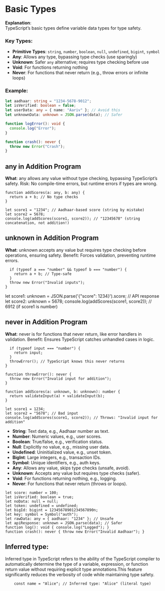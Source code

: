 # Basic Types

**Explanation**:  
TypeScript’s basic types define variable data types for type safety.  

### Key Types:

- **Primitive Types**: `string`, `number`, `boolean`, `null`, `undefined`, `bigint`, `symbol`
- **Any**: Allows any type, bypassing type checks (use sparingly)
- **Unknown**: Safer `any` alternative; requires type checking before use
- **Void**: For functions returning nothing
- **Never**: For functions that never return (e.g., throw errors or infinite loops)

### Example:

```ts
let aadhaar: string = "1234-5678-9012";
let isVerified: boolean = false;
let userData: any = { name: "Aariv" }; // Avoid this
let unknownData: unknown = JSON.parse(data); // Safer

function logError(): void {
  console.log("Error");
}

function crash(): never {
  throw new Error("Crash");
}
```

## any in Addition Program
**What**: any allows any value without type checking, bypassing TypeScript’s safety. Risk: No compile-time errors, but runtime errors if types are wrong.
```
function addScores(a: any, b: any) {
  return a + b; // No type checks
}

let score1 = "1234"; // Aadhaar-based score (string by mistake)
let score2 = 5678;
console.log(addScores(score1, score2)); // "12345678" (string concatenation, not addition!)
```
## unknown in Addition Program
**What**: unknown accepts any value but requires type checking before operations, ensuring safety. Benefit: Forces validation, preventing runtime errors.
```function addScores(a: unknown, b: unknown): number {
  if (typeof a === "number" && typeof b === "number") {
    return a + b; // Type-safe
  }
  throw new Error("Invalid inputs");
}
```
let score1: unknown = JSON.parse('{"score": 1234}').score; // API response
let score2: unknown = 5678;
console.log(addScores(score1, score2)); // 6912 (if score1 is number)
## never in Addition Program
**What**: never is for functions that never return, like error handlers in validation. Benefit: Ensures TypeScript catches unhandled cases in logic.
```function validateInput(input: unknown): number {
  if (typeof input === "number") {
    return input;
  }
  throwError(); // TypeScript knows this never returns
}

function throwError(): never {
  throw new Error("Invalid input for addition");
}

function addScores(a: unknown, b: unknown): number {
  return validateInput(a) + validateInput(b);
}

let score1 = 1234;
let score2 = "5678"; // Bad input
console.log(addScores(score1, score2)); // Throws: "Invalid input for addition"
```
- **String**: Text data, e.g., Aadhaar number as text.
- **Number**: Numeric values, e.g., user scores.
- **Boolean**: True/false, e.g., verification status.
- **Null**: Explicitly no value, e.g., missing user data.
- **Undefined**: Uninitialized value, e.g., unset token.
- **BigInt**: Large integers, e.g., transaction IDs.
- **Symbol**: Unique identifiers, e.g., auth keys.
- **Any**: Allows any value, skips type checks (unsafe, avoid).
- **Unknown**: Accepts any value but requires type checks (safer).
- **Void**: For functions returning nothing, e.g., logging.
- **Never**: For functions that never return (throws or loops).

```let aadhaar: string = "1234-5678-9012";
let score: number = 100;
let isVerified: boolean = true;
let noData: null = null;
let token: undefined = undefined;
let bigId: bigint = 12345678901234567890n;
let key: symbol = Symbol("auth");
let rawData: any = { aadhaar: "1234" }; // Unsafe
let apiResponse: unknown = JSON.parse(data); // Safer
function log(): void { console.log("Logged"); }
function crash(): never { throw new Error("Invalid Aadhaar"); } 
```
## Inferred type:
Inferred type in TypeScript refers to the ability of the TypeScript compiler to automatically determine the type of a variable, expression, or function return value without requiring explicit type annotations.This feature significantly reduces the verbosity of code while maintaining type safety.
```    let age = 30; // Inferred type: number
    const name = "Alice"; // Inferred type: "Alice" (literal type)
```